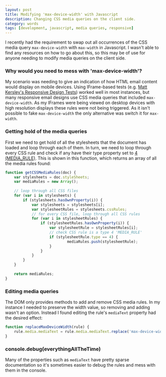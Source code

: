 ```yaml
---
layout: post
title: Modifying 'max-device-width' with Javascript
description: Changing CSS media queries on the client side.
category: words
tags: [development, javascript, media queries, responsive]
---
```


I recently had the requirement to swap out all occurrences of the CSS media query ``max-device-width`` with ``max-width`` in Javascript. I wasn't able to find any resources on how to go about this, so this may be of use for anyone needing to modify media queries on the client side. 

### Why would you need to mess with 'max-device-width'?

My scenario was needing to give an indication of how HTML email content would display on mobile devices. Using IFrame-based tests (e.g. [Matt Kersley's Responsive Design Tests](http://mattkersley.com/responsive/)) worked well in most instances, but many responsive email designs use CSS media queries that included ``max-device-width``. As my IFrames were being viewed on desktop devices with high resolution displays these rules were not being triggered. As it isn't possible to fake ``max-device-width`` the only alternative was switch it for ``max-width``.

### Getting hold of the media queries

First we need to get hold of all the stylesheets that the document has loaded and loop through each of them. In turn, we need to loop through every CSS rule and check if any have their type property set to [4 (MEDIA_RULE)](https://developer.mozilla.org/en-US/docs/DOM/cssRule). This is shown in this function, which returns an array of all the media rules found:

``` javascript
function getCSSMediaRules(doc) {
	var stylesheets = doc.styleSheets;
	var mediaRules = new Array();
			
	// loop through all CSS files
	for (var i in stylesheets) {
		if (stylesheets.hasOwnProperty(i)) {
			var stylesheets = stylesheets[i];
			var stylesheetRules = stylesheets.cssRules;
			// for every CSS file, loop through all CSS rules
			for (var i in stylesheetRules) {
				if (stylesheetRules.hasOwnProperty(i)) {
					var stylesheetRule = stylesheetRules[i];
					// check CSS rule is a type 4 'MEDIA_RULE'
					if (stylesheetRule.type == 4) {
					        mediaRules.push(stylesheetRule);
					}
				}
			}
		}
	}
		  	
	return mediaRules;
}
```

### Editing media queries

The DOM only provides methods to add and remove CSS media rules. In my instance I needed to preserve the width value, so removing and adding wasn't an option. Instead I found editing the rule's ``mediaText`` property had the desired effect:  

``` javascript		
function replaceMaxDeviceWidth(rule) {
	rule.media.mediaText = rule.media.mediaText.replace('max-device-width', 'max-width');
}
```

### console.debug(everythingAllTheTime)

Many of the properties such as ``mediaText`` have pretty sparse documentation so it's sometimes easier to debug the rules and mess with them in the console.